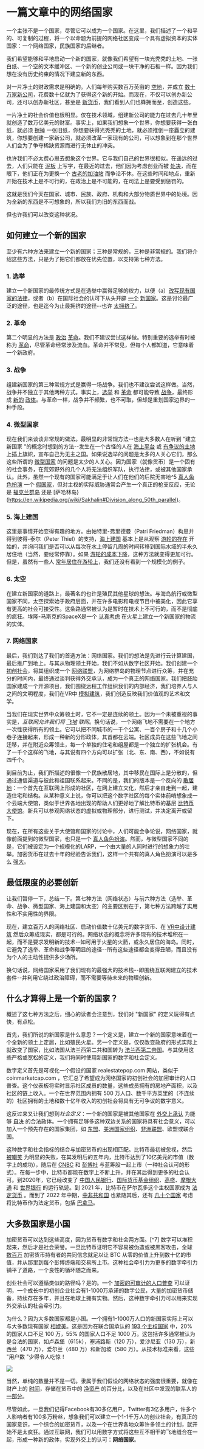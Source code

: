 # 一篇文章中的网络国家

一个主张不是一个国家，尽管它可以成为一个国家。在这里，我们描述了一个和平的、可复制的过程，将一个以命题为前提的网络社区变成一个具有虚拟资本的实体国家：一个网络国家，民族国家的后继者。

我们希望能够和平地启动一个新的国家，就像我们希望有一块光秃秃的土地、一张白纸、一个空的文本缓冲区、一个新的创业公司或一块干净的石板一样。因为我们想在没有历史约束的情况下建立新的东西。

对一片净土的财政需求是明确的。人们每年购买数百万英亩的 [空地](https://www.reonomy.com/blog/post/national-vacant-land-sales-report)，并成立 [数十万家新公司](https://corp.delaware.gov/stats/)，花费数十亿就为了获得这个新的开始。而现在，不仅可以创办新公司，还可以创办新社区，甚至是 [新货币](https://coinmarketcap.com/all/views/all/)，我们看到人们也蜂拥而至，创造这些。

一片净土的社会价值也很明显。仅在技术领域，组建新公司的能力在过去几十年里就创造了数万亿美元的财富。事实上，如果我们想象一个世界，你想要获得一张白纸，就必须 [擦掉](https://en.wikipedia.org/wiki/Noli_turbare_circulos_meos!) 一张旧纸，你想要获得光秃秃的土地，就必须推倒一座矗立的建筑，你想要创建一家新公司，就必须改革一家现有的公司，可以想象到在那个世界人们会为了争夺稀缺资源而进行无休止的冲突。

也许我们不必太费心思去想象这个世界。它与我们自己的世界很相似。在遥远的过去，人们只能在 [泥板](https://en.wikipedia.org/wiki/Clay_tablet#Uses_of_clay_tablets) 上写字，在最近的过去，他们因为考虑创业而被 [处决](https://www.npr.org/sections/money/2012/01/20/145360447/the-secret-document-that-transformed-china)，而在眼下，他们正在为更换一个 [古老的加油站](https://www.kron4.com/news/bay-area/future-of-san-francisco-gas-station-up-for-debate/) 而争论不休。在这些时间和地点，重新开始在技术上是不可行的，在政治上是不可能的，在司法上是要受到惩罚的。

这就是我们今天在国家、城市、民族、政府、机构和大部分物质世界中的处境。因为全新的东西是不可想象的，所以我们为旧的东西而战。

但也许我们可以改变这种状况。

## 如何建立一个新的国家 

至少有六种方法来建立一个新的国家；三种是常规的，三种是非常规的。我们将介绍这些方法，只是为了把它们都放在优先位置，以支持第七种方法。

### 1. 选举 

建立一个新国家的最传统方式是在选举中赢得足够的权力，以便（a）[改写现有国家的法律](https://en.wikipedia.org/wiki/New_Deal)，或者（b）在国际社会的认可下从头开辟 [一个](https://en.wikipedia.org/wiki/2011_South_Sudanese_independence_referendum) [新国家](https://en.wikipedia.org/wiki/1999_East_Timorese_independence_referendum)。这是讨论最广泛的途径，也是迄今为止最拥挤的途径--也许 [太拥挤了](https://en.wikipedia.org/wiki/Mimetic_theory)。

### 2. 革命 

第二个明显的方法是 [政治](https://www.history.com/this-day-in-history/ussr-established) [革命](https://en.wikipedia.org/wiki/French_Revolution)。我们不建议尝试这样做。特别重要的选举有时被称为 [革命](http://pressbooks-dev.oer.hawaii.edu/ushistory/chapter/the-reagan-revolution/)，尽管革命经常涉及流血。革命并不常见，但每个人都知道，它意味着一个新政府。

### 3. 战争 

组建新国家的第三种常规方式是赢得一场战争。我们也不建议尝试这样做。当然，战争并不独立于其他两种方式。事实上，[选举](https://en.wikipedia.org/wiki/March_1933_German_federal_election) 和 [革命](https://en.wikipedia.org/wiki/Russian_Revolution) 都可能导致 [战争](https://en.wikipedia.org/wiki/Russian_Revolution)，最终形成 [新的](https://en.wikipedia.org/wiki/Post-occupation_Japan) [政体](https://en.wikipedia.org/wiki/Aftermath_of_World_War_II)。与革命一样，战争并不频繁，也不可取，但却是重划国家边界的一种手段。

### 4. 微型国家 

现在我们来谈谈非常规的做法。最明显的非常规方法--也是大多数人在听到 "建立新国家 "的概念时想到的方法--发生在一个古怪的人在 [海上平台](https://en.wikipedia.org/wiki/Principality_of_Sealand) 或 [有争议的土地](https://en.wikipedia.org/wiki/Liberland) 上插上旗帜，宣布自己为无主之国。如果说选举的问题是太多的人关心它们，那么这些所谓的 [微型国家](https://medium.com/@sy.park.rk/escaping-the-current-system-5f93cfb07e1a) 的问题是太少的人关心。因为国家（就像货币）是一个固有的社会事务，在荒郊野外的几个人将无法组织军队，执行法律，或被其他国家承认。此外，虽然一个现有的国家可能满足于让人们在他们的后院无害地^5 [真人角色扮演](https://en.wikipedia.org/wiki/Live_action_role-playing_game) 一个 [假国家](https://en.wikipedia.org/wiki/Live_action_role-playing_game)，但对主权的实际威胁通常会产生一个真正的枪支反应，无论是 [福克兰群岛](https://en.wikipedia.org/wiki/Falklands_War) 还是 [萨哈林岛}(https://en.wikipedia.org/wiki/Sakhalin#Division_along_50th_parallel)。

### 5. 海上建国

这里是事情开始变得有趣的地方。由帕特里-弗里德曼（Patri Friedman）构思并得到彼得-泰尔（Peter Thiel）的支持，[海上建国](https://www.seasteading.org/) 基本上是从观察 [游轮的存在](https://edition.cnn.com/travel/article/iona-cruise-ship-assembly-video/index.html) 开始的，并询问我们是否可以从每次在水上停留几周的时间转移到国际水域的半永久居住地（当然，要经常停靠）。如果 [游轮的成本下降](https://www.businesstimes.com.sg/transport/the-messy-booming-business-of-recycling-cruise-ships)，这种方法就变得更加可行。但是，虽然有一些人 [常年居住在游轮上](https://www.cruisecritic.com.au/articles.cfm?ID=5041&stay=1&posfrom=1)，我们还没有看到一个规模化的例子。

### 6. 太空

在建立新国家的道路上，最著名的也许是殖民其他星球的想法。与海岛航行或微型国家不同，太空探索始于政府层面，并在许多电影和电视节目中被美化，因此它享有更高的社会可接受性。这条路通常被认为是暂时在技术上不可行的，而不是彻底的疯狂。埃隆-马斯克的SpaceX是一个 [认真考虑](https://www.reddit.com/r/Starlink/comments/jjc270/found_a_gem_in_the_starlink_tos_the_parties/) 在火星上建立一个新国家的物流的实体。

### 7. 网络国家 

最后，我们到达了我们的首选方法：网络国家。我们的想法是先进行云计算建国，最后推广到地上。与其从物理领土开始，我们不如从数字社区开始。我们创建一个 [初创社会](https://thenetworkstate.com/on-network-states#startup-societies)，将其组织成一个 [网络联盟](https://thenetworkstate.com/network-union)，为网络群岛的物理节点进行众筹，并在充分的时间内，最终通过谈判获得外交承认，成为一个真正的网络国家。我们把胚胎国家建成一个开源项目，我们围绕远程工作组织我们的内部经济，我们培养人与人之间的文明程度，我们在VR中 [模拟建筑](https://thewild.com/blog/architect-getting-started-with-vr)，我们创造反映我们价值观的艺术和文学。

当我们在现实世界中众筹领土时，它不一定是连续的领土。因为一个未被重视的事实是，*互联网允许我们将 [飞地](https://en.wikipedia.org/wiki/Enclave_and_exclave) 联网*。换句话说，一个网络飞地不需要在一个地方一次性获得所有的领土。它可以把不同城市的一千个公寓、一百个房子和十几个小巷子连接起来，形成一种新的分形政体，其首都在云端。社区成员在这些飞地之间迁移，并在附近众筹领土，每一个单独的住宅和组屋都是一个独立的扩张机会。有了一千个这样的飞地，与其说有四个方向可以扩张（北、东、南、西），不如说有四千个。

到目前为止，我们所描述的很像一个民族散居地，其中移民在国际上是分散的，但通过通信渠道与彼此和祖国联系起来。不同的是，我们的版本是一个反向的 [散居地](https://archive.ph/ioJMS#selection-985.96-989.112)：一个首先在互联网上形成的社区，在网上建立文化，然后才亲自走到一起，建造住宅和结构。从某种意义上说，你可以把这个数字社区的每个实体前哨想象成一个云端大使馆，类似于世界各地出现的帮助人们更好地了解比特币的基层 [比特币大使馆](https://www.blocksocial.com/orgs/bitcoin-embassies)。新兵可以参观网络状态的虚拟或物理部分，进行测试，并决定离开或留下。

现在，在所有这些关于大使馆和国家的讨论中，人们可能会争论说，网络国家，就像前面提到的微型国家，也只是一个 [真人角色扮演](https://en.wikipedia.org/wiki/Live_action_role-playing_game)。然而，与微型国家不同的是，它们被设定为一个规模化的LARP，一个由大量的人同时进行的想象力的壮举。加密货币在过去十年的经验告诉我们，这样一个共有的真人角色扮演可以是多么 [强大](https://bitcoin.zorinaq.com/price/)。

## 最低限度的必要创新

让我们暂停一下，总结一下。第七种方法（网络状态）与前六种方法（选举、革命、战争、微型国家、海上建国和太空）的主要区别在于，第七种方法跨越了实用性和不实用性的界限。

现在，建立百万人的网络社区、启动价值数十亿美元的数字货币、在 [VR中设计建筑](https://www.archdaily.com/tag/virtual-reality-for-architects) 然后众筹成现实，都是可行的。网络状态的概念将许多现有的技术堆积在一起，而不是要求发明新的技术--如可用于火星的火箭，或永久居住的海岛。同时，它避免了选举、革命和战争等明显的途径--所有这些途径都会变得丑陋，而且没有为个人的主动性提供多少场所。

换句话说，网络国家采用了我们现有的最强大的技术栈--即围绕互联网建立的技术套件--并利用它绕过政治障碍，而不需要等待未来的物理创新。

## 什么才算得上是一个新的国家？

概述了这七种方法之后，细心的读者会注意到，我们对 "新国家" 的定义玩得有点快，有点松。

首先，我们所说的新国家是什么意思？一个定义是，建立一个新的国家意味着在一个全新的领土上定居，比如殖民火星。另一个定义是，仅仅改变政府的形式实际上就改变了国家，比如法国从法兰西第二共和国转为 [法兰西第二帝国](https://en.wikipedia.org/wiki/Second_French_Empire)。与其使用这些严格或宽松的定义，我们将同时使用新国家的数字和社会定义。

数字定义首先是可视化一个假设的国家 realestatepop.com 网站，类似于 coinmarketcap.com ，它汇总了希望成为网络国家的初创社会的加密审计的人口普查。这个仪表板将实时显示社区成员的数量，这些成员拥有的房地产面积，以及社区的链上收入。一个在世界范围内拥有 500 万人口、数千平方英里的（不连续的）社区拥有的土地和数十亿年收入的初创社会将具有无可争议的数字意义。

这反过来又让我们想到*社会定义*：一个新的国家是被其他国家在 [外交上承认](https://academic.oup.com/book/43016?login=false) 为能够 [自决](https://en.wikipedia.org/wiki/Self-determination) 的合法政体。一个拥有足够多这种双边关系的国家将具有社会意义，可以加入一个预先存在的国家集团，如 [东盟](https://asean.org/)、[美洲国家组织](https://www.oas.org/en/)、[非洲联盟](https://en.wikipedia.org/wiki/African_Union)、欧盟或联合国。

这种数字和社会指标的结合与加密货币的出现相匹配。比特币最初被忽视，然后 [被嘲笑](https://99bitcoins.com/category/bitcoin-obituaries/2011/) 为明显的失败，在其发明后的五年内，比特币达到了10亿美元的市值（数字上的成功），随后在 [CNBC](https://news.ycombinator.com/item?id=5539881) 和 [彭博社](https://techcrunch.com/2013/08/09/bitcoin-ticker-available-on-bloomberg-terminal/) 与蓝筹股一起上市（一种社会认可的形式）。在每一步中，比特币都能在数字上不断上升，并在其后得到更多的社会认可。到2020年，它已经改变了 [中国人民银行](https://www.bbc.com/news/business-54261382)、[国际货币基金组织](https://www.cnbc.com/2019/04/11/cryptocurrencies-fintech-clearly-shaking-the-system-imfs-lagarde.html)、[高盛](https://www.cnbc.com/2020/08/06/goldman-names-new-head-of-digital-assets-in-bet-that-blockchain-is-the-future-of-financial-markets.html)、[摩根大通](https://fortune.com/2020/10/26/jp-morgan-chase-bitcoin-predictions-analyst-jpm-cryptocurrency/) 和 [世界银行](https://www.coindesk.com/imf-world-bank-g7-countries-to-create-central-bank-digital-currency-rules) 的运行轨迹。到 2021 年，比特币在萨尔瓦多这个主权国家成为 [法定货币](https://twitter.com/nayibbukele/status/1401327906178191366) 。而到了 2022 年中期，[中非共和国](https://www.bbc.com/news/world-africa-61248809) 也紧随其后，还有 [几十个国家](https://twitter.com/nayibbukele/status/1526029996787216387) 考虑将比特币作为法定货币，包括 [巴拿马](https://cointelegraph.com/news/panama-s-president-says-he-won-t-sign-crypto-bill-into-law-at-this-moment)。

## 大多数国家是小国 

加密货币可以达到这些高度，因为货币有数字和社会两方面。[^7] 数字可以堆积起来，然后才是社会荣誉。一旦比特币证明它不容易被伪造或被黑客攻击，全球 [数百万](https://cointelegraph.com/news/100m-people-worldwide-now-use-crypto-based-assets-says-cambridge-study) 加密货币持有者的共同信念就足以让 BTC 从零的价值上升到数十亿的市值，并从那里到每个彭博终端和交易所上市。这种社会牵引力为更多的数字牵引力铺平了道路，一个良性的循环随之而来。

创业社会可以遵循类似的路径吗？是的。一个 [加密的可审计的人口普查](https://chainlinktoday.com/balaji-srinivasan-explains-the-pivotal-shift-from-fiat-information-to-cryptoinformation/) 可以证明，一个成长中的初创企业社会有1-1000万承诺的数字公民，大量的加密货币储备，持续存在多年，并且在地球上拥有实物。然后，这种数字牵引力可以用来实现外交承认的社会牵引力。

为什么？因为大多数国家都是小国。一个拥有1-1000万人口的新国家实际上可以与大多数现有国家 [相媲美](https://en.wikipedia.org/wiki/List_of_countries_by_population_)。这是因为在联合国承认的 [193 个主权国家](https://www.un.org/en/about-us/growth-in-un-membership) 中，20% 的国家人口不足 100 万，55% 的国家人口不足 1000 万。这包括许多通常被认为是合法的国家，如卢森堡（615k），塞浦路斯（120 万），爱沙尼亚（130 万），新西兰（470 万），爱尔兰（480 万）和新加坡（580 万）。从技术标准来看，这些 "用户数 "少得令人吃惊！

![](https://book.thenetworkstate.com/assets/what-counts-as-a-country-v5-grayscale.png)

当然，单纯的数量并不是一切。隶属于我们假设的网络状态的强度很重要，就像在财产上的 [时间](https://archive.ph/Ovzmj)，存储在货币中的 [净资产](https://www.quora.com/What-percentage-of-net-worth-should-be-invested-in-crypto-or-Bitcoin) 的百分比，以及在社区中发现的联系人的 [一部分](https://www.wsj.com/articles/most-teens-prefer-to-chat-online-than-in-person-survey-finds-1536597971)。

尽管如此，一旦我们记得Facebook有30多亿用户，Twitter有3亿多用户，许多个人影响者有100多万粉丝，想象我们可以建立一个1-1千万人的创业社会，有真正的国家意识，一个综合的加密货币，以及一个在世界各地众筹许多领土的计划，就开始不是太疯狂。通过互联网，我们可以用数字方式将这些互不相干的飞地缝合在一起，形成一种新的政体，实现外交上的认可：**网络国家**。
